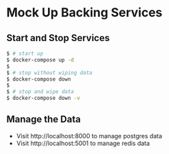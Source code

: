 # Mock Up Backing Services

## Start and Stop Services
```bash
$ # start up
$ docker-compose up -d
$
$ # stop without wiping data
$ docker-compose down
$
$ # stop and wipe data
$ docker-compose down -v
```

## Manage the Data
- Visit http://localhost:8000 to manage postgres data
- Visit http://localhost:5001 to manage redis data
